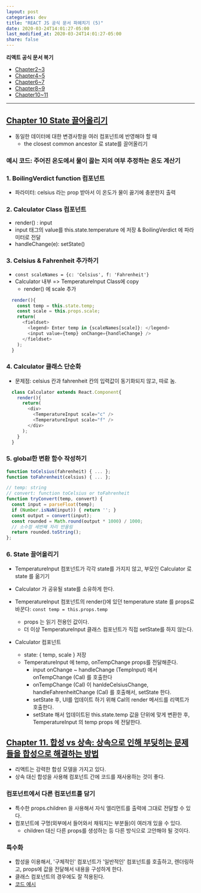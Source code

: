 ```yaml
---
layout: post
categories: dev
title: "REACT JS 공식 문서 파헤치기 (5)"
date: 2020-03-24T14:01:27-05:00
last_modified_at: 2020-03-24T14:01:27-05:00
share: false
---
```


**리액트 공식 문서 복기**
- [Chapter2~3](2020-03-22-reactOfficialDoc1.md)
- [Chapter4~5](2020-03-22-reactOfficialDoc2.md)
- [Chapter6~7](2020-03-24-reactOfficialDoc3.md)
- [Chapter8~9](2020-03-25-reactOfficialDoc4.md)
- [Chapter10~11](2020-04-04-reactOfficialDoc5.md)

***

## [Chapter 10 State 끌어올리기](https://ko.reactjs.org/docs/lifting-state-up.html)

- 동일한 데이터에 대한 변경사항을 여러 컴포넌트에 반영해야 할 때
  - the closest common ancestor 로 state를 끌어올리기

### 예시 코드: 주어진 온도에서 물이 끓는 지의 여부 추정하는 온도 계산기
    
### 1. BoilingVerdict function 컴포넌트

  - 파라미터: celsius 라는 prop 받아서 이 온도가 물이 끓기에 충분한지 출력

### 2. Calculator Class 컴포넌트

  - render() : input 
  - input 태그의 value를 this.state.temperature 에 저장 & BoilingVerdict 에 파라미터로 전달
  - handleChange(e): setState()

### 3. Celsius & Fahrenheit 추가하기

  - `const scaleNames = {c: 'Celsius', f: 'Fahrenheit'} `
  - Calculator 내부 => TemperatureInput Class에 copy
    - render() 에 scale 추가
    
  ```js
    render(){
      const temp = this.state.temp;
      const scale = this.props.scale;
      return(
        <fieldset>
          <legend> Enter temp in {scaleNames[scale]}: </legend>
          <input value={temp} onChange={handleChange} />
        </fieldset>
      );
    }
  ```

### 4. Calculator 클래스 단순화
  
  - 문제점: celsius 칸과 fahrenheit 칸의 입력값이 동기화되지 않고, 따로 놈.

  ```js
    class Calculator extends React.Component{
      render(){
        return(
          <div>
            <TemperatureInput scale="c" />
            <TemperatureInput scale="f" />
          </div>
        );
      }
    }

  ```

### 5. global한 변환 함수 작성하기

```js
function toCelsius(fahrenheit) { ... };
function toFahrenheit(celsius) { ... };

// temp: string
// convert: function toCelsius or toFahrenheit
function tryConvert(temp, convert) {
  const input = parseFloat(temp); 
  if (Number.isNaN(input)) { return ''; }
  const output = convert(input);
  const rounded = Math.round(output * 1000) / 1000; 
  // 소수점 세번째 자리 반올림 
  return rounded.toString();
};
```

### 6. State 끌어올리기

- TemperatureInput 컴포넌트가 각각 state를 가지지 않고, 부모인 Calculator 로 state 를 옮기기
- Calculator 가 공유될 state를 소유하게 한다.

- TemperatureInput 컴포넌트의 render()에 있던 temperature state 를 props로 바꾼다: `const temp = this.props.temp` 
  - props 는 읽기 전용인 값이다.
  - 더 이상 TemperatureInput 클래스 컴포넌트가 직접 setState를 하지 않는다. 

- Calculator 컴포넌트
  - state: { temp, scale } 저장
  - TemperatureInput 에 temp, onTempChange props를 전달해준다.
    - input onChange ~ handleChange (TempInput) 에서 onTempChange (Cal) 를 호출한다
    - onTempChange (Cal) 이 hanldeCelsiusChange, handleFahrenheitChange (Cal) 를 호출해서, setState 한다.
    - setState 후, UI를 업데이트 하기 위해 Cal의 render 메서드를 리액트가 호출한다.
    - setState 해서 업데이트된 this.state.temp 값을 단위에 맞게 변환한 후, TemperatureInput 의 temp props 에 전달한다.


## [Chapter 11. 합성 vs 상속: 상속으로 인해 부딪히는 문제들을 합성으로 해결하는 방법](https://ko.reactjs.org/docs/composition-vs-inheritance.html)

- 리액트는 강력한 합성 모델을 가지고 있다.
- 상속 대신 합성을 사용해 컴포넌트 간에 코드를 재사용하는 것이 좋다.

### 컴포넌트에서 다른 컴포넌트를 담기
- 특수한 props.children 을 사용해서 자식 엘리먼트를 출력에 그대로 전달할 수 있다.
- 컴포넌트에 구멍(외부에서 들어와서 채워지는 부분들)이 여러개 있을 수 있다. 
  - children 대신 다른 props를 생성하는 등 다른 방식으로 고안해야 될 것이다.

### 특수화

- 합성을 이용해서, '구체적인' 컴포넌트가 '일반적인' 컴포넌트를 호출하고, 렌더링하고, props에 값을 전달해서 내용을 구성하게 한다.
- 클래스 컴포넌트의 경우에도 잘 적용된다. 
- [코드 예시](https://codepen.io/gaearon/pen/kkEaOZ?editors=0010)